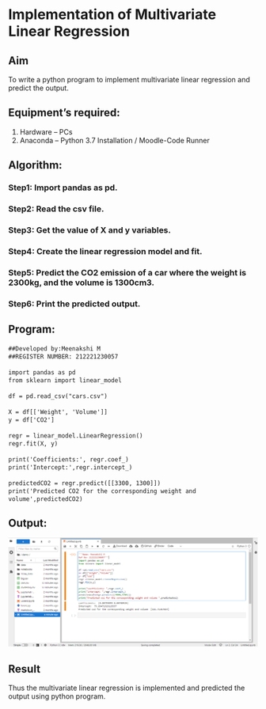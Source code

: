 # Implementation of Multivariate Linear Regression
## Aim
To write a python program to implement multivariate linear regression and predict the output.
## Equipment’s required:
1.	Hardware – PCs
2.	Anaconda – Python 3.7 Installation / Moodle-Code Runner
## Algorithm:
### Step1: Import pandas as pd. 
### Step2: Read the csv file.
### Step3: Get the value of X and y variables.
### Step4: Create the linear regression model and fit.
### Step5: Predict the CO2 emission of a car where the weight is 2300kg, and the volume is 1300cm3.
### Step6: Print the predicted output.
## Program:
```
##Developed by:Meenakshi M
##REGISTER NUMBER: 212221230057

import pandas as pd
from sklearn import linear_model

df = pd.read_csv("cars.csv")

X = df[['Weight', 'Volume']]
y = df['CO2']

regr = linear_model.LinearRegression()
regr.fit(X, y)

print('Coefficients:', regr.coef_)
print('Intercept:',regr.intercept_)

predictedCO2 = regr.predict([[3300, 1300]])
print('Predicted CO2 for the corresponding weight and volume',predictedCO2)
```
## Output:
![OUTPUT](./multi.png)
## Result
Thus the multivariate linear regression is implemented and predicted the output using python program.